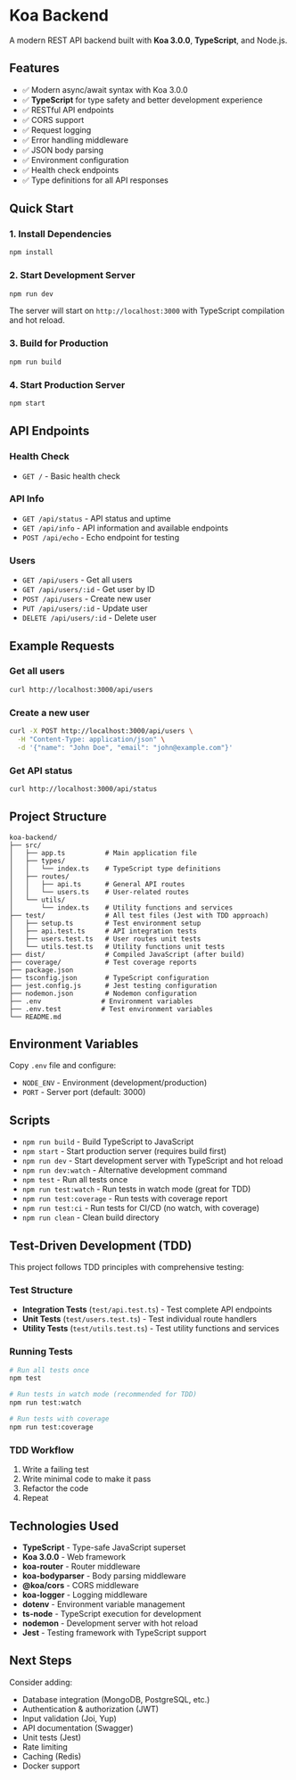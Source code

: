 # Koa Backend

A modern REST API backend built with **Koa 3.0.0**, **TypeScript**, and Node.js.

## Features

- ✅ Modern async/await syntax with Koa 3.0.0
- ✅ **TypeScript** for type safety and better development experience
- ✅ RESTful API endpoints
- ✅ CORS support
- ✅ Request logging
- ✅ Error handling middleware
- ✅ JSON body parsing
- ✅ Environment configuration
- ✅ Health check endpoints
- ✅ Type definitions for all API responses

## Quick Start

### 1. Install Dependencies

```bash
npm install
```

### 2. Start Development Server

```bash
npm run dev
```

The server will start on `http://localhost:3000` with TypeScript compilation and hot reload.

### 3. Build for Production

```bash
npm run build
```

### 4. Start Production Server

```bash
npm start
```

## API Endpoints

### Health Check

- `GET /` - Basic health check

### API Info

- `GET /api/status` - API status and uptime
- `GET /api/info` - API information and available endpoints
- `POST /api/echo` - Echo endpoint for testing

### Users

- `GET /api/users` - Get all users
- `GET /api/users/:id` - Get user by ID
- `POST /api/users` - Create new user
- `PUT /api/users/:id` - Update user
- `DELETE /api/users/:id` - Delete user

## Example Requests

### Get all users

```bash
curl http://localhost:3000/api/users
```

### Create a new user

```bash
curl -X POST http://localhost:3000/api/users \
  -H "Content-Type: application/json" \
  -d '{"name": "John Doe", "email": "john@example.com"}'
```

### Get API status

```bash
curl http://localhost:3000/api/status
```

## Project Structure

```
koa-backend/
├── src/
│   ├── app.ts          # Main application file
│   ├── types/
│   │   └── index.ts    # TypeScript type definitions
│   ├── routes/
│   │   ├── api.ts      # General API routes
│   │   └── users.ts    # User-related routes
│   └── utils/
│       └── index.ts    # Utility functions and services
├── test/               # All test files (Jest with TDD approach)
│   ├── setup.ts        # Test environment setup
│   ├── api.test.ts     # API integration tests
│   ├── users.test.ts   # User routes unit tests
│   └── utils.test.ts   # Utility functions unit tests
├── dist/               # Compiled JavaScript (after build)
├── coverage/           # Test coverage reports
├── package.json
├── tsconfig.json       # TypeScript configuration
├── jest.config.js      # Jest testing configuration
├── nodemon.json        # Nodemon configuration
├── .env               # Environment variables
├── .env.test          # Test environment variables
└── README.md
```

## Environment Variables

Copy `.env` file and configure:

- `NODE_ENV` - Environment (development/production)
- `PORT` - Server port (default: 3000)

## Scripts

- `npm run build` - Build TypeScript to JavaScript
- `npm start` - Start production server (requires build first)
- `npm run dev` - Start development server with TypeScript and hot reload
- `npm run dev:watch` - Alternative development command
- `npm test` - Run all tests once
- `npm run test:watch` - Run tests in watch mode (great for TDD)
- `npm run test:coverage` - Run tests with coverage report
- `npm run test:ci` - Run tests for CI/CD (no watch, with coverage)
- `npm run clean` - Clean build directory

## Test-Driven Development (TDD)

This project follows TDD principles with comprehensive testing:

### Test Structure

- **Integration Tests** (`test/api.test.ts`) - Test complete API endpoints
- **Unit Tests** (`test/users.test.ts`) - Test individual route handlers
- **Utility Tests** (`test/utils.test.ts`) - Test utility functions and services

### Running Tests

```bash
# Run all tests once
npm test

# Run tests in watch mode (recommended for TDD)
npm run test:watch

# Run tests with coverage
npm run test:coverage
```

### TDD Workflow

1. Write a failing test
2. Write minimal code to make it pass
3. Refactor the code
4. Repeat

## Technologies Used

- **TypeScript** - Type-safe JavaScript superset
- **Koa 3.0.0** - Web framework
- **koa-router** - Router middleware
- **koa-bodyparser** - Body parsing middleware
- **@koa/cors** - CORS middleware
- **koa-logger** - Logging middleware
- **dotenv** - Environment variable management
- **ts-node** - TypeScript execution for development
- **nodemon** - Development server with hot reload
- **Jest** - Testing framework with TypeScript support

## Next Steps

Consider adding:

- Database integration (MongoDB, PostgreSQL, etc.)
- Authentication & authorization (JWT)
- Input validation (Joi, Yup)
- API documentation (Swagger)
- Unit tests (Jest)
- Rate limiting
- Caching (Redis)
- Docker support

